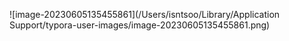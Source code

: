 ![image-20230605135455861](/Users/isntsoo/Library/Application Support/typora-user-images/image-20230605135455861.png)